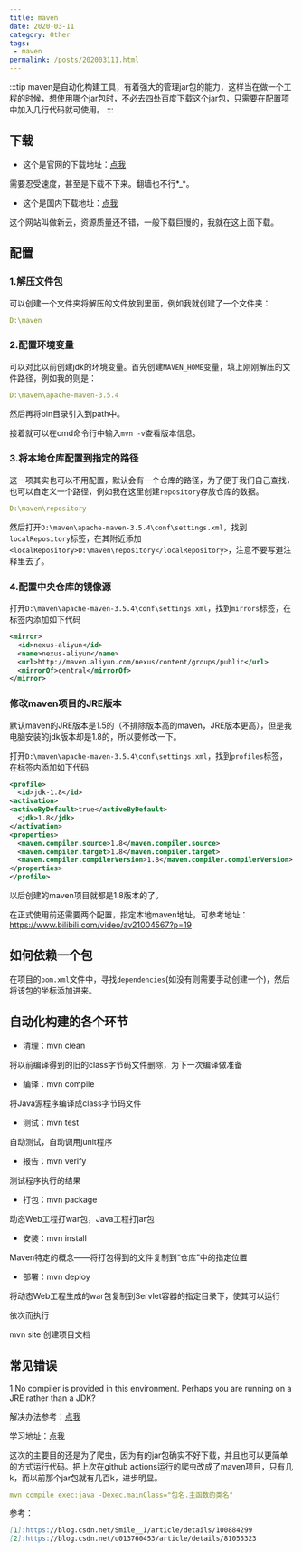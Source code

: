 ```yaml
---
title: maven
date: 2020-03-11
category: Other
tags:
 - maven
permalink: /posts/202003111.html
---
```


:::tip
maven是自动化构建工具，有着强大的管理jar包的能力，这样当在做一个工程的时候，想使用哪个jar包时，不必去四处百度下载这个jar包，只需要在配置项中加入几行代码就可使用。
:::

<!-- more -->

## 下载

+ 这个是官网的下载地址：[点我](http://maven.apache.org/download.cgi)

需要忍受速度，甚至是下载不下来。翻墙也不行*_*。

+ 这个是国内下载地址：[点我](https://www.newasp.net/soft/71602.html)

这个网站叫做新云，资源质量还不错，一般下载巨慢的，我就在这上面下载。

## 配置

### 1.解压文件包

可以创建一个文件夹将解压的文件放到里面，例如我就创建了一个文件夹：

```yml
D:\maven
```

### 2.配置环境变量

可以对比以前创建jdk的环境变量。首先创建`MAVEN_HOME`变量，填上刚刚解压的文件路径，例如我的则是：

```yml
D:\maven\apache-maven-3.5.4
```

然后再将bin目录引入到path中。

接着就可以在cmd命令行中输入`mvn -v`查看版本信息。

### 3.将本地仓库配置到指定的路径

这一项其实也可以不用配置，默认会有一个仓库的路径，为了便于我们自己查找，也可以自定义一个路径，例如我在这里创建`repository`存放仓库的数据。

```yml
D:\maven\repository
```

然后打开`D:\maven\apache-maven-3.5.4\conf\settings.xml`，找到`localRepository`标签，在其附近添加`  <localRepository>D:\maven\repository</localRepository>`，注意不要写道注释里去了。

### 4.配置中央仓库的镜像源

打开`D:\maven\apache-maven-3.5.4\conf\settings.xml`，找到`mirrors`标签，在标签内添加如下代码

```xml
<mirror>      
  <id>nexus-aliyun</id>    
  <name>nexus-aliyun</name>  
  <url>http://maven.aliyun.com/nexus/content/groups/public</url>    
  <mirrorOf>central</mirrorOf>      
</mirror>
```

### 修改maven项目的JRE版本

默认maven的JRE版本是1.5的（不排除版本高的maven，JRE版本更高），但是我电脑安装的jdk版本却是1.8的，所以要修改一下。

打开`D:\maven\apache-maven-3.5.4\conf\settings.xml`，找到`profiles`标签，在标签内添加如下代码

```xml
<profile>
  <id>jdk-1.8</id>
<activation>
<activeByDefault>true</activeByDefault>
  <jdk>1.8</jdk>
</activation>
<properties>
  <maven.compiler.source>1.8</maven.compiler.source>
  <maven.compiler.target>1.8</maven.compiler.target>
  <maven.compiler.compilerVersion>1.8</maven.compiler.compilerVersion>
</properties>
</profile>
```

以后创建的maven项目就都是1.8版本的了。

在正式使用前还需要两个配置，指定本地maven地址，可参考地址：https://www.bilibili.com/video/av21004567?p=19

## 如何依赖一个包

在项目的`pom.xml`文件中，寻找`dependencies`(如没有则需要手动创建一个)，然后将该包的坐标添加进来。

## 自动化构建的各个环节

+ 清理：mvn clean

将以前编译得到的旧的class字节码文件删除，为下一次编译做准备

+ 编译：mvn compile

将Java源程序编译成class字节码文件

+ 测试：mvn test

自动测试，自动调用junit程序

+ 报告：mvn verify

测试程序执行的结果

+ 打包：mvn package

动态Web工程打war包，Java工程打jar包

+ 安装：mvn install

Maven特定的概念——将打包得到的文件复制到“仓库”中的指定位置

+ 部署：mvn deploy

将动态Web工程生成的war包复制到Servlet容器的指定目录下，使其可以运行

依次而执行

mvn site 创建项目文档

## 常见错误

1.No compiler is provided in this environment. Perhaps you are running on a JRE rather than a JDK?

解决办法参考：[点我](https://www.jianshu.com/p/1ed0ec397575)

学习地址：[点我](https://www.bilibili.com/video/av21004567?)


这次的主要目的还是为了爬虫，因为有的jar包确实不好下载，并且也可以更简单的方式运行代码。把上次在github actions运行的爬虫改成了maven项目，只有几k，而以前那个jar包就有几百k，进步明显。

```yml
mvn compile exec:java -Dexec.mainClass="包名.主函数的类名"
```

参考：

```md
[1]:https://blog.csdn.net/Smile__1/article/details/100884299
[2]:https://blog.csdn.net/u013760453/article/details/81055323
```
